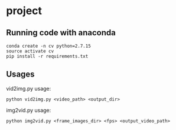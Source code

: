 # project

## Running code with anaconda
```
conda create -n cv python=2.7.15
source activate cv
pip install -r requirements.txt
```
## Usages

vid2img.py usage:

    python vid2img.py <video_path> <output_dir>

img2vid.py usage:

    python img2vid.py <frame_images_dir> <fps> <output_video_path>
